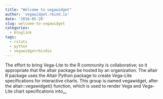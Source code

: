 ```yaml
---
title: "Welcome to vegawidget"
author: 'vegawidget.rbind.io'
date: '2018-05-20'
slug: welcome-to-vegawidget
categories:
  - bloglink
tags:
  - rstats
  - python
  - vegawidgetrbindio
---
```


The effort to bring Vega-Lite to the R community is collaborative; so it appropriate that the altair package be hosted by an organization. The altair R package uses the Altair Python package to create Vega-Lite specifications for interactive charts. This group is named vegawidget, after the altair::vegawidget() function, which is used to render Vega and Vega-Lite chart specifications into[... <i class="fas fa-external-link-alt"></i>](https://vegawidget.rbind.io/post/2018-05-20-welcome/)

